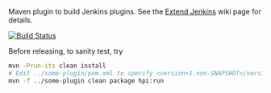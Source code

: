 Maven plugin to build Jenkins plugins.
See the [Extend Jenkins](https://wiki.jenkins-ci.org/display/JENKINS/Extend+Jenkins) wiki page for details.

[![Build Status](https://jenkins.ci.cloudbees.com/job/plugins/job/maven-hpi-plugin/badge/icon)](https://jenkins.ci.cloudbees.com/job/plugins/job/maven-hpi-plugin/)

Before releasing, to sanity test, try

```bash
mvn -Prun-its clean install
# Edit ../some-plugin/pom.xml to specify <version>1.nnn-SNAPSHOT</version> of this plugin, then:
mvn -f ../some-plugin clean package hpi:run
```
